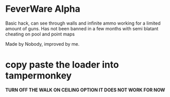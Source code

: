 # FeverWare Alpha
Basic hack, can see through walls and infinite ammo working for a limited amount of guns.
Has not been banned in a few months with semi blatant cheating on pool and point maps

Made by Nobody, improved by me.

# copy paste the loader into tampermonkey
**TURN OFF THE WALK ON CEILING OPTION IT DOES NOT WORK FOR NOW**
